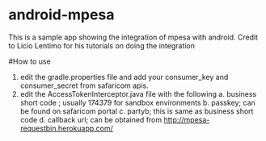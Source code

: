 # android-mpesa
This is a sample app showing the integration of mpesa with android. Credit to Licio Lentimo for his tutorials on doing the integration

#How to use
1. edit the gradle.properties file and add your consumer_key and consumer_secret from safaricom apis.
2. edit the AccessTokenInterceptor.java file with the following 
  a. business short code ; usually 174379 for sandbox environments
  b. passkey; can be found on safaricom portal
  c. partyb; this is same as business short code
  d. callback url; can be obtained from http://mpesa-requestbin.herokuapp.com/

 
